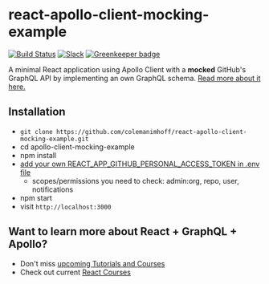 # react-apollo-client-mocking-example

[![Build Status](https://travis-ci.org/the-road-to-graphql/react-apollo-client-mocking-example.svg?branch=master)](https://travis-ci.org/the-road-to-graphql/react-apollo-client-mocking-example) [![Slack](https://slack-the-road-to-learn-react.wieruch.com/badge.svg)](https://slack-the-road-to-learn-react.wieruch.com/) [![Greenkeeper badge](https://badges.greenkeeper.io/the-road-to-graphql/react-apollo-client-mocking-example.svg)](https://greenkeeper.io/)

A minimal React application using Apollo Client with a **mocked** GitHub's GraphQL API by implementing an own GraphQL schema. [Read more about it here.](https://www.robinwieruch.de/graphql-server-mock-apollo-client/)

## Installation

* `git clone https://github.com/colemanimhoff/react-apollo-client-mocking-example.git`
* cd apollo-client-mocking-example
* npm install
* [add your own REACT_APP_GITHUB_PERSONAL_ACCESS_TOKEN in .env file](https://help.github.com/articles/creating-a-personal-access-token-for-the-command-line/)
  * scopes/permissions you need to check: admin:org, repo, user, notifications
* npm start
* visit `http://localhost:3000`

## Want to learn more about React + GraphQL + Apollo?

* Don't miss [upcoming Tutorials and Courses](https://www.getrevue.co/profile/rwieruch)
* Check out current [React Courses](https://roadtoreact.com)
